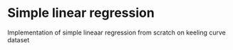# Simple linear regression
Implementation of simple lineaar regression from scratch on keeling curve dataset

